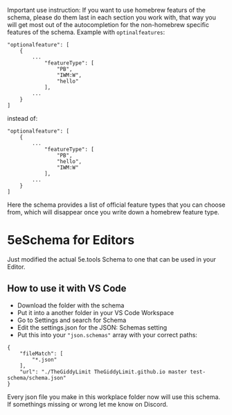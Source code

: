 Important use instruction: If you want to use homebrew featurs of the schema, please do them last in each section you work with, that way you will get most out of the autocompletion for the non-homebrew specific features of the schema. Example with `optinalfeatures`:
```
"optionalfeature": [
    {
        ...
            "featureType": [
                "PB",
                "IWM:W",
                "hello"			
            ],
        ...
    }
]

```
instead of: 
```
"optionalfeature": [
    {
        ...
            "featureType": [
                "PB",
                "hello",
                "IWM:W"		
            ],
        ...
    }
]
```
Here the schema provides a list of official feature types that you can choose from, which will disappear once you write down a homebrew feature type.

# 5eSchema for Editors
Just modified the actual 5e.tools Schema to one that can be used in your Editor.

## How to use it with VS Code
- Download the folder with the schema
- Put it into a another folder in your VS Code Workspace
- Go to Settings and search for Schema
- Edit the settings.json for the JSON: Schemas setting
- Put this into your `"json.schemas"` array with your correct paths:
``` 
{
    "fileMatch": [
        "*.json"
    ],
    "url": "./TheGiddyLimit TheGiddyLimit.github.io master test-schema/schema.json"
}
```
Every json file you make in this workplace folder now will use this schema.  
If somethings missing or wrong let me know on Discord.
